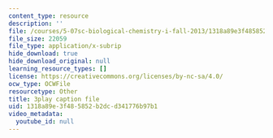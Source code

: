 ```yaml
---
content_type: resource
description: ''
file: /courses/5-07sc-biological-chemistry-i-fall-2013/1318a89e3f485852b2dcd341776b97b1_VykaDbJIb8A.vtt
file_size: 22059
file_type: application/x-subrip
hide_download: true
hide_download_original: null
learning_resource_types: []
license: https://creativecommons.org/licenses/by-nc-sa/4.0/
ocw_type: OCWFile
resourcetype: Other
title: 3play caption file
uid: 1318a89e-3f48-5852-b2dc-d341776b97b1
video_metadata:
  youtube_id: null
---
```

